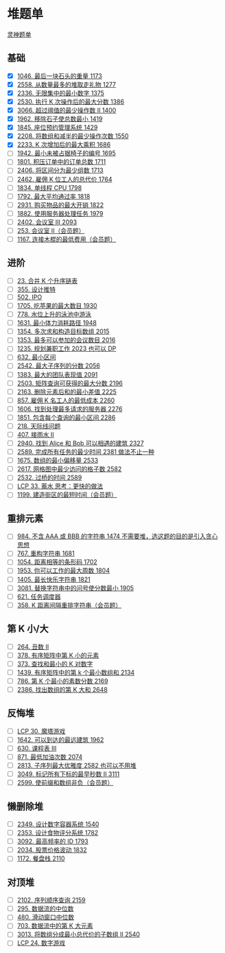 # 堆题单
[灵神题单](https://leetcode.cn/circle/discuss/mOr1u6/)

## 基础
- [x] [1046. 最后一块石头的重量 1173](https://leetcode.cn/problems/last-stone-weight/)
- [x] [2558. 从数量最多的堆取走礼物 1277](https://leetcode.cn/problems/take-gifts-from-the-richest-pile/)
- [x] [2336. 无限集中的最小数字 1375](https://leetcode.cn/problems/smallest-number-in-infinite-set/)
- [x] [2530. 执行 K 次操作后的最大分数 1386](https://leetcode.cn/problems/maximal-score-after-applying-k-operations/)
- [x] [3066. 超过阈值的最少操作数 II 1400](https://leetcode.cn/problems/minimum-operations-to-exceed-threshold-value-ii/)
- [x] [1962. 移除石子使总数最小 1419](https://leetcode.cn/problems/remove-stones-to-minimize-the-total/)
- [x] [1845. 座位预约管理系统 1429](https://leetcode.cn/problems/seat-reservation-manager/)
- [x] [2208. 将数组和减半的最少操作次数 1550](https://leetcode.cn/problems/minimum-operations-to-halve-array-sum/)
- [x] [2233. K 次增加后的最大乘积 1686](https://leetcode.cn/problems/maximum-product-after-k-increments/)
- [ ] [1942. 最小未被占据椅子的编号 1695](https://leetcode.cn/problems/the-number-of-the-smallest-unoccupied-chair/)
- [ ] [1801. 积压订单中的订单总数 1711](https://leetcode.cn/problems/number-of-orders-in-the-backlog/)
- [ ] [2406. 将区间分为最少组数 1713](https://leetcode.cn/problems/divide-intervals-into-minimum-number-of-groups/)
- [ ] [2462. 雇佣 K 位工人的总代价 1764](https://leetcode.cn/problems/total-cost-to-hire-k-workers/)
- [ ] [1834. 单线程 CPU 1798](https://leetcode.cn/problems/single-threaded-cpu/)
- [ ] [1792. 最大平均通过率 1818](https://leetcode.cn/problems/maximum-average-pass-ratio/)
- [ ] [2931. 购买物品的最大开销 1822](https://leetcode.cn/problems/maximum-spending-after-buying-items/)
- [ ] [1882. 使用服务器处理任务 1979](https://leetcode.cn/problems/process-tasks-using-servers/)
- [ ] [2402. 会议室 III 2093](https://leetcode.cn/problems/meeting-rooms-iii/)
- [ ] [253. 会议室 II（会员题）](https://leetcode.cn/problems/meeting-rooms-ii/)
- [ ] [1167. 连接木棍的最低费用（会员题）](https://leetcode.cn/problems/minimum-cost-to-connect-sticks/)

## 进阶
- [ ] [23. 合并 K 个升序链表](https://leetcode.cn/problems/merge-k-sorted-lists/)
- [ ] [355. 设计推特](https://leetcode.cn/problems/design-twitter/)
- [ ] [502. IPO](https://leetcode.cn/problems/ipo/)
- [ ] [1705. 吃苹果的最大数目 1930](https://leetcode.cn/problems/maximum-number-of-eaten-apples/)
- [ ] [778. 水位上升的泳池中游泳](https://leetcode.cn/problems/swim-in-rising-water/)
- [ ] [1631. 最小体力消耗路径 1948](https://leetcode.cn/problems/path-with-minimum-effort/)
- [ ] [1354. 多次求和构造目标数组 2015](https://leetcode.cn/problems/construct-target-array-with-multiple-sums/)
- [ ] [1353. 最多可以参加的会议数目 2016](https://leetcode.cn/problems/maximum-number-of-events-that-can-be-attended/)
- [ ] [1235. 规划兼职工作 2023 也可以 DP](https://leetcode.cn/problems/maximum-profit-in-job-scheduling/)
- [ ] [632. 最小区间](https://leetcode.cn/problems/smallest-range-covering-elements-from-k-lists/)
- [ ] [2542. 最大子序列的分数 2056](https://leetcode.cn/problems/maximum-subsequence-score/)
- [ ] [1383. 最大的团队表现值 2091](https://leetcode.cn/problems/maximum-performance-of-a-team/)
- [ ] [2503. 矩阵查询可获得的最大分数 2196](https://leetcode.cn/problems/maximum-number-of-points-from-grid-queries/)
- [ ] [2163. 删除元素后和的最小差值 2225](https://leetcode.cn/problems/minimum-difference-in-sums-after-removal-of-elements/)
- [ ] [857. 雇佣 K 名工人的最低成本 2260](https://leetcode.cn/problems/minimum-cost-to-hire-k-workers/)
- [ ] [1606. 找到处理最多请求的服务器 2276](https://leetcode.cn/problems/find-servers-that-handled-most-number-of-requests/)
- [ ] [1851. 包含每个查询的最小区间 2286](https://leetcode.cn/problems/minimum-interval-to-include-each-query/)
- [ ] [218. 天际线问题](https://leetcode.cn/problems/the-skyline-problem/)
- [ ] [407. 接雨水 II](https://leetcode.cn/problems/trapping-rain-water-ii/)
- [ ] [2940. 找到 Alice 和 Bob 可以相遇的建筑 2327](https://leetcode.cn/problems/find-building-where-alice-and-bob-can-meet/)
- [ ] [2589. 完成所有任务的最少时间 2381 做法不止一种](https://leetcode.cn/problems/minimum-time-to-complete-all-tasks/)
- [ ] [1675. 数组的最小偏移量 2533](https://leetcode.cn/problems/minimize-deviation-in-array/)
- [ ] [2617. 网格图中最少访问的格子数 2582](https://leetcode.cn/problems/minimum-number-of-visited-cells-in-a-grid/)
- [ ] [2532. 过桥的时间 2589](https://leetcode.cn/problems/time-to-cross-a-bridge/)
- [ ] [LCP 33. 蓄水 思考：更快的做法](https://leetcode.cn/problems/o8SXZn/)
- [ ] [1199. 建造街区的最短时间（会员题）](https://leetcode.cn/problems/minimum-time-to-build-blocks/)

## 重排元素
- [ ] [984. 不含 AAA 或 BBB 的字符串 1474 不需要堆，选这题的目的是引入贪心思想](https://leetcode.cn/problems/string-without-aaa-or-bbb/)
- [ ] [767. 重构字符串 1681](https://leetcode.cn/problems/reorganize-string/)
- [ ] [1054. 距离相等的条形码 1702](https://leetcode.cn/problems/distant-barcodes/)
- [ ] [1953. 你可以工作的最大周数 1804](https://leetcode.cn/problems/maximum-number-of-weeks-for-which-you-can-work/)
- [ ] [1405. 最长快乐字符串 1821](https://leetcode.cn/problems/longest-happy-string/)
- [ ] [3081. 替换字符串中的问号使分数最小 1905](https://leetcode.cn/problems/replace-question-marks-in-string-to-minimize-its-value/)
- [ ] [621. 任务调度器](https://leetcode.cn/problems/task-scheduler/)
- [ ] [358. K 距离间隔重排字符串（会员题）](https://leetcode.cn/problems/rearrange-string-k-distance-apart/)

## 第 K 小/大
- [ ] [264. 丑数 II](https://leetcode.cn/problems/ugly-number-ii/)
- [ ] [378. 有序矩阵中第 K 小的元素](https://leetcode.cn/problems/kth-smallest-element-in-a-sorted-matrix/)
- [ ] [373. 查找和最小的 K 对数字](https://leetcode.cn/problems/find-k-pairs-with-smallest-sums/)
- [ ] [1439. 有序矩阵中的第 k 个最小数组和 2134](https://leetcode.cn/problems/find-the-kth-smallest-sum-of-a-matrix-with-sorted-rows/)
- [ ] [786. 第 K 个最小的素数分数 2169](https://leetcode.cn/problems/k-th-smallest-prime-fraction/)
- [ ] [2386. 找出数组的第 K 大和 2648](https://leetcode.cn/problems/find-the-k-sum-of-an-array/)

## 反悔堆
- [ ] [LCP 30. 魔塔游戏](https://leetcode.cn/problems/p0NxJO/)
- [ ] [1642. 可以到达的最远建筑 1962](https://leetcode.cn/problems/furthest-building-you-can-reach/)
- [ ] [630. 课程表 III](https://leetcode.cn/problems/course-schedule-iii/)
- [ ] [871. 最低加油次数 2074](https://leetcode.cn/problems/minimum-number-of-refueling-stops/)
- [ ] [2813. 子序列最大优雅度 2582 也可以不用堆](https://leetcode.cn/problems/maximum-elegance-of-a-k-length-subsequence/)
- [ ] [3049. 标记所有下标的最早秒数 II 3111](https://leetcode.cn/problems/earliest-second-to-mark-indices-ii/)
- [ ] [2599. 使前缀和数组非负（会员题）](https://leetcode.cn/problems/make-the-prefix-sum-non-negative/)

## 懒删除堆
- [ ] [2349. 设计数字容器系统 1540](https://leetcode.cn/problems/design-a-number-container-system/)
- [ ] [2353. 设计食物评分系统 1782](https://leetcode.cn/problems/design-a-food-rating-system/)
- [ ] [3092. 最高频率的 ID 1793](https://leetcode.cn/problems/most-frequent-ids/)
- [ ] [2034. 股票价格波动 1832](https://leetcode.cn/problems/stock-price-fluctuation/)
- [ ] [1172. 餐盘栈 2110](https://leetcode.cn/problems/dinner-plate-stacks/)

## 对顶堆
- [ ] [2102. 序列顺序查询 2159](https://leetcode.cn/problems/sequentially-ordinal-rank-tracker/)
- [ ] [295. 数据流的中位数](https://leetcode.cn/problems/find-median-from-data-stream/)
- [ ] [480. 滑动窗口中位数](https://leetcode.cn/problems/sliding-window-median/)
- [ ] [703. 数据流中的第 K 大元素](https://leetcode.cn/problems/kth-largest-element-in-a-stream/)
- [ ] [3013. 将数组分成最小总代价的子数组 II 2540](https://leetcode.cn/problems/divide-an-array-into-subarrays-with-minimum-cost-ii/)
- [ ] [LCP 24. 数字游戏](https://leetcode.cn/problems/5TxKeK/)